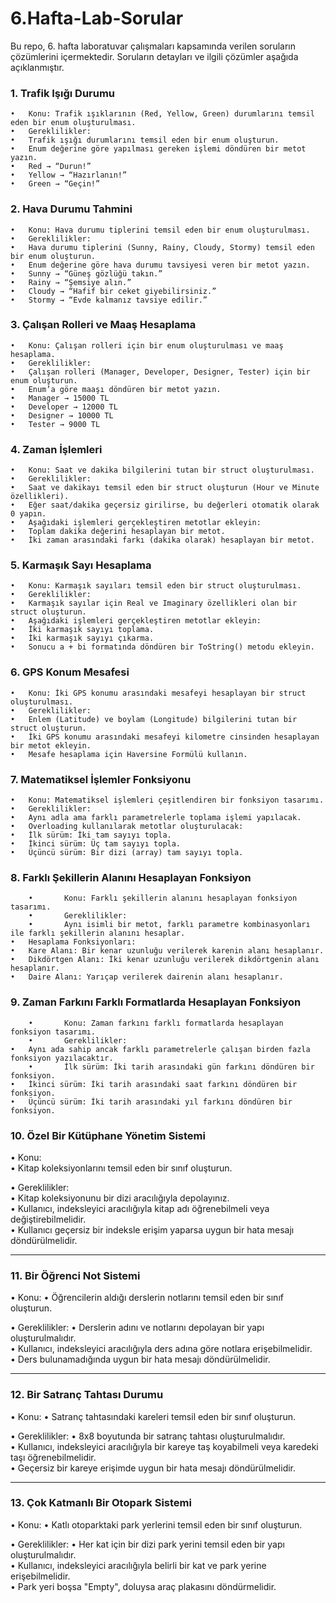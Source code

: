 # 6.Hafta-Lab-Sorular
Bu repo, 6. hafta laboratuvar çalışmaları kapsamında verilen soruların çözümlerini içermektedir. Soruların detayları ve ilgili çözümler aşağıda açıklanmıştır.

### 1.⁠ ⁠Trafik Işığı Durumu

	•	Konu: Trafik ışıklarının (Red, Yellow, Green) durumlarını temsil eden bir enum oluşturulması.
	•	Gereklilikler:
	•	Trafik ışığı durumlarını temsil eden bir enum oluşturun.
	•	Enum değerine göre yapılması gereken işlemi döndüren bir metot yazın.
	•	Red → “Durun!”
	•	Yellow → “Hazırlanın!”
	•	Green → “Geçin!”

### 2.⁠ ⁠Hava Durumu Tahmini

	•	Konu: Hava durumu tiplerini temsil eden bir enum oluşturulması.
	•	Gereklilikler:
	•	Hava durumu tiplerini (Sunny, Rainy, Cloudy, Stormy) temsil eden bir enum oluşturun.
	•	Enum değerine göre hava durumu tavsiyesi veren bir metot yazın.
	•	Sunny → “Güneş gözlüğü takın.”
	•	Rainy → “Şemsiye alın.”
	•	Cloudy → “Hafif bir ceket giyebilirsiniz.”
	•	Stormy → “Evde kalmanız tavsiye edilir.”

### 3.⁠ ⁠Çalışan Rolleri ve Maaş Hesaplama

	•	Konu: Çalışan rolleri için bir enum oluşturulması ve maaş hesaplama.
	•	Gereklilikler:
	•	Çalışan rolleri (Manager, Developer, Designer, Tester) için bir enum oluşturun.
	•	Enum’a göre maaşı döndüren bir metot yazın.
	•	Manager → 15000 TL
	•	Developer → 12000 TL
	•	Designer → 10000 TL
	•	Tester → 9000 TL

### 4.⁠ ⁠Zaman İşlemleri

	•	Konu: Saat ve dakika bilgilerini tutan bir struct oluşturulması.
	•	Gereklilikler:
	•	Saat ve dakikayı temsil eden bir struct oluşturun (Hour ve Minute özellikleri).
	•	Eğer saat/dakika geçersiz girilirse, bu değerleri otomatik olarak 0 yapın.
	•	Aşağıdaki işlemleri gerçekleştiren metotlar ekleyin:
	•	Toplam dakika değerini hesaplayan bir metot.
	•	İki zaman arasındaki farkı (dakika olarak) hesaplayan bir metot.

### 5.⁠ ⁠Karmaşık Sayı Hesaplama

	•	Konu: Karmaşık sayıları temsil eden bir struct oluşturulması.
	•	Gereklilikler:
	•	Karmaşık sayılar için Real ve Imaginary özellikleri olan bir struct oluşturun.
	•	Aşağıdaki işlemleri gerçekleştiren metotlar ekleyin:
	•	İki karmaşık sayıyı toplama.
	•	İki karmaşık sayıyı çıkarma.
	•	Sonucu a + bi formatında döndüren bir ToString() metodu ekleyin.

### 6.⁠ ⁠GPS Konum Mesafesi

	•	Konu: İki GPS konumu arasındaki mesafeyi hesaplayan bir struct oluşturulması.
	•	Gereklilikler:
	•	Enlem (Latitude) ve boylam (Longitude) bilgilerini tutan bir struct oluşturun.
	•	İki GPS konumu arasındaki mesafeyi kilometre cinsinden hesaplayan bir metot ekleyin.
	•	Mesafe hesaplama için Haversine Formülü kullanın.
 
### 7. Matematiksel İşlemler Fonksiyonu

	•	Konu: Matematiksel işlemleri çeşitlendiren bir fonksiyon tasarımı.
	•	Gereklilikler:
	•	Aynı adla ama farklı parametrelerle toplama işlemi yapılacak.
	•	Overloading kullanılarak metotlar oluşturulacak:
	•	İlk sürüm: İki tam sayıyı topla.
	•	İkinci sürüm: Üç tam sayıyı topla.
	•	Üçüncü sürüm: Bir dizi (array) tam sayıyı topla.

 ### 8. Farklı Şekillerin Alanını Hesaplayan Fonksiyon

        •       Konu: Farklı şekillerin alanını hesaplayan fonksiyon tasarımı.  
        •       Gereklilikler:  
        •       Aynı isimli bir metot, farklı parametre kombinasyonları ile farklı şekillerin alanını hesaplar.  
	•	Hesaplama Fonksiyonları:  
	•	Kare Alanı: Bir kenar uzunluğu verilerek karenin alanı hesaplanır.  
	•	Dikdörtgen Alanı: İki kenar uzunluğu verilerek dikdörtgenin alanı hesaplanır.  
	•	Daire Alanı: Yarıçap verilerek dairenin alanı hesaplanır.  
	
 ### 9. Zaman Farkını Farklı Formatlarda Hesaplayan Fonksiyon 

        •       Konu: Zaman farkını farklı formatlarda hesaplayan fonksiyon tasarımı.  
        •       Gereklilikler:  
	•	Aynı ada sahip ancak farklı parametrelerle çalışan birden fazla fonksiyon yazılacaktır.  
        •       İlk sürüm: İki tarih arasındaki gün farkını döndüren bir fonksiyon.  
	•	İkinci sürüm: İki tarih arasındaki saat farkını döndüren bir fonksiyon.  
	•	Üçüncü sürüm: İki tarih arasındaki yıl farkını döndüren bir fonksiyon.  
 
 ### 10. Özel Bir Kütüphane Yönetim Sistemi

  •⁠ Konu:  
  • Kitap koleksiyonlarını temsil eden bir sınıf oluşturun.  

  •⁠ ⁠Gereklilikler:   
  • Kitap koleksiyonunu bir dizi aracılığıyla depolayınız.  
  • Kullanıcı, indeksleyici aracılığıyla kitap adı öğrenebilmeli veya değiştirebilmelidir.    
  • Kullanıcı geçersiz bir indeksle erişim yaparsa uygun bir hata mesajı döndürülmelidir.    

---

### 11. Bir Öğrenci Not Sistemi

  •⁠ ⁠Konu:
  • Öğrencilerin aldığı derslerin notlarını temsil eden bir sınıf oluşturun.

  •⁠ Gereklilikler:
  • Derslerin adını ve notlarını depolayan bir yapı oluşturulmalıdır.  
  • Kullanıcı, indeksleyici aracılığıyla ders adına göre notlara erişebilmelidir.  
  • Ders bulunamadığında uygun bir hata mesajı döndürülmelidir.  

---

### 12. Bir Satranç Tahtası Durumu

  •⁠  Konu: 
  • Satranç tahtasındaki kareleri temsil eden bir sınıf oluşturun.

  •⁠ ⁠Gereklilikler:
  • 8x8 boyutunda bir satranç tahtası oluşturulmalıdır.  
  • Kullanıcı, indeksleyici aracılığıyla bir kareye taş koyabilmeli veya karedeki taşı öğrenebilmelidir.  
  • Geçersiz bir kareye erişimde uygun bir hata mesajı döndürülmelidir.  

---

### 13. Çok Katmanlı Bir Otopark Sistemi

  •⁠ ⁠Konu:
  • Katlı otoparktaki park yerlerini temsil eden bir sınıf oluşturun.

  •⁠ ⁠Gereklilikler:
  • Her kat için bir dizi park yerini temsil eden bir yapı oluşturulmalıdır.  
  • Kullanıcı, indeksleyici aracılığıyla belirli bir kat ve park yerine erişebilmelidir.  
  • Park yeri boşsa "Empty", doluysa araç plakasını döndürmelidir.


